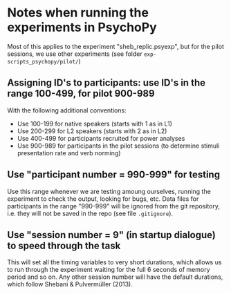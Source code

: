 Notes when running the experiments in PsychoPy
================================

Most of this applies to the experiment "sheb_replic.psyexp", but for the pilot sessions, we use other experiments (see folder `exp-scripts_psychopy/pilot/`)

## Assigning ID's to participants: use ID's in the range 100-499, for pilot 900-989 

With the following additional conventions:
- Use 100-199 for native speakers (starts with 1 as in L1)
- Use 200-299 for L2 speakers (starts with 2 as in L2)
- Use 400-499 for participants recruited for power analyses
- Use 900-989 for participants in the pilot sessions (to determine stimuli presentation rate and verb norming)


## Use "participant number = 990-999" for testing

Use this range whenever we are testing amoung ourselves, running the experiment to check the output, looking for bugs, etc. Data files for participants in the range "990-999" will be ignored from the git repository, i.e. they will not be saved in the repo (see file `.gitignore`).


## Use "session number = 9" (in startup dialogue) to speed through the task

This will set all the timing variables to very short durations, which allows us to run through the experiment waiting for the full 6 seconds of memory period and so on. Any other session number will have the default durations, which follow Shebani & Pulvermüller (2013).

